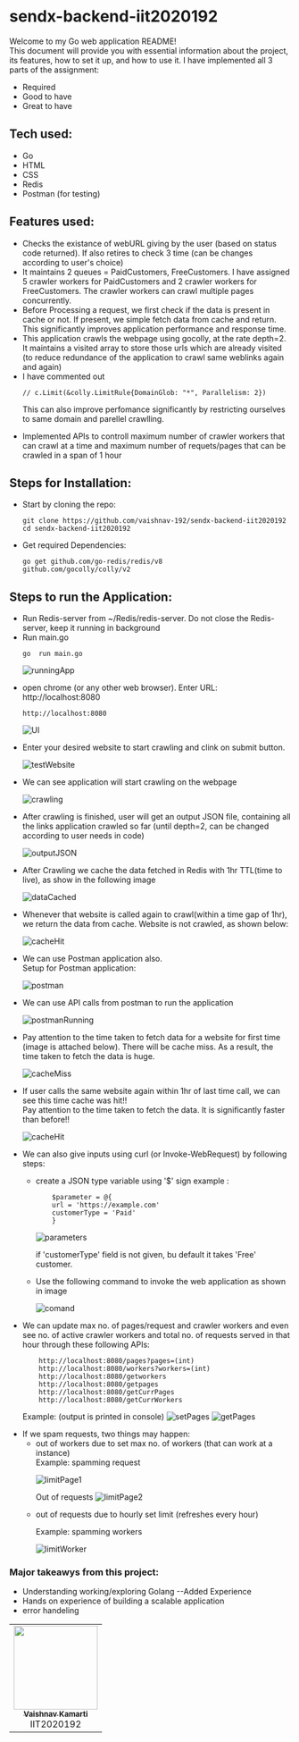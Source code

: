 # sendx-backend-iit2020192
Welcome to my Go web application README!<br>This document will provide you with essential information about the project, its features, how to set it up, and how to use it.
I have implemented all 3 parts of the assignment:
<ul>
  <li>Required</li>
  <li>Good to have</li>
<li>Great to have</li>
</ul>

## Tech used:

<ul>
	<li>Go</li>
	<li>HTML</li>
	<li>CSS</li>
	<li>Redis</li>
	<li>Postman (for testing)</li>
</ul>

## Features used:

<ul>
	<li>Checks the existance of webURL giving by the user (based on status code returned). If also retires to check 3 time (can be changes according to user's choice)</li>
	<li>It maintains 2 queues = PaidCustomers, FreeCustomers. I have assigned 5 crawler workers for PaidCustomers and 2 crawler workers for FreeCustomers. The crawler workers can crawl multiple pages concurrently.</li>
	<li>Before Processing a request, we first check if the data is present in cache or not. If present, we simple fetch data from cache and return. This significantly improves application performance and response time.</li>
	<li>This application crawls the webpage using gocolly, at the rate depth=2. It maintains a visited array to store those urls which are already visited (to reduce redundance of the application to crawl same weblinks again and again)</li>
	<li>I have commented out</li>

	// c.Limit(&colly.LimitRule{DomainGlob: "*", Parallelism: 2})
This can also improve perfomance significantly by restricting ourselves to same domain and parellel crawlling.
<li>Implemented APIs to controll maximum number of crawler workers that can crawl at a time and maximum number of requets/pages that can be crawled in a span of 1 hour</li>
</ul>

## Steps for Installation:
<ul>
	<li>Start by cloning the repo:</li>
	
	git clone https://github.com/vaishnav-192/sendx-backend-iit2020192
	cd sendx-backend-iit2020192

<li>Get required Dependencies:</li>

	go get github.com/go-redis/redis/v8
 	github.com/gocolly/colly/v2
</ul>

  ## Steps to run the Application:

  <ul>

 <li>Run Redis-server from ~/Redis/redis-server. Do not close the Redis-server, keep it running in background</li>
 <li>Run main.go</li>

 	go  run main.go

![runningApp](images/runningApp.png)

<li>open chrome (or any other web browser). Enter URL: http://localhost:8080</li>

	http://localhost:8080

![UI](images/webUI.png)

<li>Enter your desired website to start crawling and clink on submit button.</li>

![testWebsite](images/testWebsite.png)

<li>We can see application will start crawling on the webpage</li>

![crawling](images/crawling.png)

<li>After crawling is finished, user will get an output JSON file, containing all the links application crawled so far (until depth=2, can be changed according to user needs in code)</li>

![outputJSON](images/outputDataJSON.png)

<li>After Crawling we cache the data fetched in Redis with 1hr TTL(time to live), as show in the following image</li>

![dataCached](images/dataCached.png)

<li>Whenever that website is called again to crawl(within a time gap of 1hr), we return the data from cache. Website is not crawled, as shown below:</li>

![cacheHit](images/cacheHit.png)

<li>We can use Postman application also.<br>Setup for Postman application:</li>

![postman](images/pstQuery.png)

<li>We can use API calls from postman to run the application</li>

![postmanRunning](images/pstQueryRunning.png)

<li>Pay attention to the time taken to fetch data for a website for first time (image is attached below). There will be cache miss. As a result, the time taken to fetch the data is huge.</li>

![cacheMiss](images/cacheMissTime.png)

<li>If user calls the same website again within 1hr of last time call, we can see this time cache was hit!! <br>Pay attention to the time taken to fetch the data. It is significantly faster than before!!</li>

![cacheHit](images/cacheHitTime.png)

<li>We can also give inputs using curl (or Invoke-WebRequest) by following steps:</li>

<ul>
	<li>create a JSON type variable using '$' sign example : </li>

 		$parameter = @{
	 	url = 'https://example.com'
		customerType = 'Paid'
		}

![parameters](images/parameters.png)

if 'customerType' field is not given, bu default it takes 'Free' customer.

<li>Use the following command to invoke the web application as shown in image</li>

![comand](images/invokeWebrequest.png)
</ul>
 <li>We can update max no. of pages/request and crawler workers and even see no. of active crawler workers and total no. of requests served in that hour through these following APIs:</li>

 		http://localhost:8080/pages?pages=(int)
 		http://localhost:8080/workers?workers=(int)
 		http://localhost:8080/getworkers   		
 		http://localhost:8080/getpages   		
 		http://localhost:8080/getCurrPages   		
 		http://localhost:8080/getCurrWorkers

   Example: (output is printed in console)
   ![setPages](images/UpdatingCrawlLimit.png)
   ![getPages](images/getPages.png)
   <li>
	   If we spam requests, two things may happen:
	   <ul>
		   <li>out of workers due to set max no. of workers (that can work at a instance)</li>
Example: spamming request

![limitPage1](images/limitPage1.png)	 	

Out of requests
![limitPage2](images/limitPage2.png)	 	
<li>out of requests due to hourly set limit (refreshes every hour)</li>

Example: spamming workers

![limitWorker](images/limitWorker.png)
		</ul>
   </li>
</ul>

### Major takeawys from this project:
<ul>
	<li>Understanding working/exploring Golang --Added Experience</li>
	<li>Hands on experience of building a scalable application</li>
	<li>error handeling</li>
</ul>

<table>
  <tr>
    <td align="center"><a href="https://github.com/vaishnav-192"><img src="https://avatars.githubusercontent.com/u/76587671?v=4" width="150px;" alt=""/><br /><sub><b>Vaishnav Kamarti</b></sub></a><br />IIT2020192</td>
 </tr>
</table>

